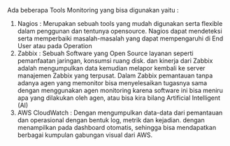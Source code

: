 Ada beberapa Tools Monitoring yang bisa digunakan yaitu :

1. Nagios : Merupakan sebuah tools yang mudah digunakan serta flexible dalam penggunan dan tentunya opensource. Nagios dapat mendeteksi
            serta memperbaiki masalah-masalah yang dapat mempengaruhi di End User atau pada Operation
2. Zabbix : Sebuah Software yang Open Source layanan seperti pemanfaatan jaringan, konsumsi ruang disk. dan kinerja dari Zabbix adalah
            mengumpulkan data kemudian melapor kembali ke server manajemen Zabbix yang terpusat. Dalam Zabbix pemantauan tanpa adanya
            agen yang memonitor bisa menyelesaikan tugasnya sama dengan menggunakan agen monitoring karena software ini bisa meniru apa
            yang dilakukan oleh agen, atau bisa kira bilang Artificial Intelligent (AI)
3. AWS CloudWatch : Dengan mengumpulkan data-data dari pemantauan dan operasional dengan bentuk log, metrik dan kejadian. dengan menampilkan
            pada dashboard otomatis, sehingga bisa mendapatkan berbagai kumpulan gabungan visual dari AWS.
